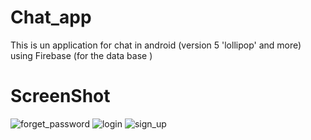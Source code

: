 # Chat_app
This is un application for chat in android (version 5 'lollipop' and more) using Firebase (for the data base )
# ScreenShot
![forget_password](https://user-images.githubusercontent.com/43831107/63231001-040f8480-c20d-11e9-9172-0aa0d6bbfcda.png)
![login](https://user-images.githubusercontent.com/43831107/63231002-04a81b00-c20d-11e9-9574-dfbaa532774b.png)
![sign_up](https://user-images.githubusercontent.com/43831107/63231003-0540b180-c20d-11e9-99e2-c7a8593d62d2.png)



